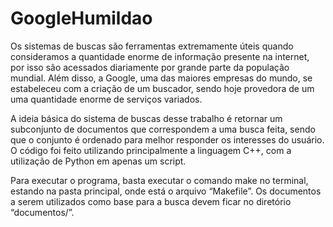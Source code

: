 # GoogleHumildao

Os sistemas de buscas são ferramentas extremamente úteis quando consideramos a quantidade enorme de informação presente na internet, por isso são acessados diariamente por grande parte da população mundial. Além disso, a Google, uma das maiores empresas do mundo, se estabeleceu com a criação de um buscador, sendo hoje provedora de um uma quantidade enorme de serviços variados. 

A ideia básica do sistema de buscas desse trabalho é retornar um subconjunto de documentos que correspondem a uma busca feita, sendo que o conjunto é ordenado para melhor responder os interesses do usuário. O código foi feito utilizando principalmente a linguagem C++, com a utilização de Python em apenas um script. 

Para executar o programa, basta executar o comando make no terminal, estando na pasta principal, onde está o arquivo “Makefile”. Os documentos a serem utilizados como base para a busca devem ficar no diretório “documentos/”.
